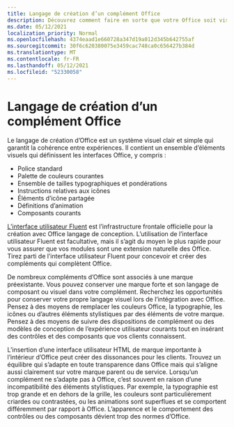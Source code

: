 ```yaml
---
title: Langage de création d’un complément Office
description: Découvrez comment faire en sorte que votre Office soit visuellement compatible avec Office.
ms.date: 05/12/2021
localization_priority: Normal
ms.openlocfilehash: 4374eaad1e660728a347d19a012d345b642755af
ms.sourcegitcommit: 30f6c620380075e3459cac748ca0c656427b384d
ms.translationtype: MT
ms.contentlocale: fr-FR
ms.lasthandoff: 05/12/2021
ms.locfileid: "52330058"
---
```

# <a name="office-add-in-design-language"></a>Langage de création d’un complément Office

Le langage de création d’Office est un système visuel clair et simple qui garantit la cohérence entre expériences. Il contient un ensemble d’éléments visuels qui définissent les interfaces Office, y compris :

- Police standard
- Palette de couleurs courantes
- Ensemble de tailles typographiques et pondérations
- Instructions relatives aux icônes
- Éléments d’icône partagée
- Définitions d’animation
- Composants courants

[L’interface utilisateur Fluent](../design/add-in-design.md) est l’infrastructure frontale officielle pour la création avec Office langage de conception. L’utilisation de l’interface utilisateur Fluent est facultative, mais il s’agit du moyen le plus rapide pour vous assurer que vos modules sont une extension naturelle des Office. Tirez parti de l’interface utilisateur Fluent pour concevoir et créer des compléments qui complètent Office.

De nombreux compléments d’Office sont associés à une marque préexistante. Vous pouvez conserver une marque forte et son langage de composant ou visuel dans votre complément. Recherchez les opportunités pour conserver votre propre langage visuel lors de l’intégration avec Office. Pensez à des moyens de remplacer les couleurs Office, la typographie, les icônes ou d’autres éléments stylistiques par des éléments de votre marque. Pensez à des moyens de suivre des dispositions de complément ou des modèles de conception de l’expérience utilisateur courants tout en insérant des contrôles et des composants que vos clients connaissent.

L’insertion d’une interface utilisateur HTML de marque importante à l’intérieur d’Office peut créer des dissonances pour les clients. Trouvez un équilibre qui s’adapte en toute transparence dans Office mais qui s’aligne aussi clairement sur votre marque parent ou de service. Lorsqu’un complément ne s’adapte pas à Office, c’est souvent en raison d’une incompatibilité des éléments stylistiques. Par exemple, la typographie est trop grande et en dehors de la grille, les couleurs sont particulièrement criardes ou contrastées, ou les animations sont superflues et se comportent différemment par rapport à Office. L’apparence et le comportement des contrôles ou des composants dévient trop des normes d’Office.
